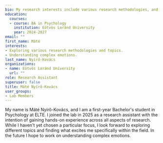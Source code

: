 ```yaml
---
bio: My research interests include various research methodologies, and the understanding of complex emotions.
education:
  courses:
  - course: BA in Psychology
    institution: Eötvös Loránd University
    year: 2024-2027
email: ""
first_name: Máté
interests:
- Exploring various research methodologies and topics.
- Understanding complex emotions.
last_name: Nyírő-Kovács
organizations:
- name: Eötvös Loránd University
  url: ""
role: Research Assistant
superuser: false
title: Máté Nyírő-Kovács
user_groups:
- Lab Members
---
```


My name is Máté Nyírő-Kovács, and I am a first-year Bachelor's student in Psychology at ELTE. I joined the lab in 2025 as a research assistant with the intention of gaining hands-on experience across all aspects of research. While I haven't yet chosen a particular focus, I look forward to exploring different topics and finding what excites me specifically within the field. In the future I hope to work on understanding complex emotions.
